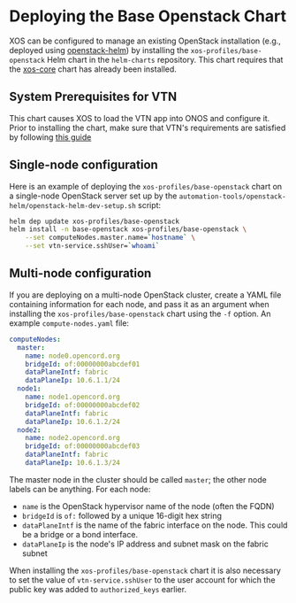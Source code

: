 # Deploying the Base Openstack Chart

XOS can be configured to manage an existing OpenStack installation
(e.g., deployed using [openstack-helm](../prereqs/openstack-helm.md)) by
installing the `xos-profiles/base-openstack` Helm chart in the
`helm-charts` repository.  This chart requires that the
[xos-core](xos-core.md) chart has already been installed.

## System Prerequisites for VTN

This chart causes XOS to load the VTN app into ONOS and configure it.
Prior to installing the chart, make sure that VTN's requirements are
satisfied by following [this guide](../prereqs/vtn-setup.md)

## Single-node configuration

Here is an example of deploying the `xos-profiles/base-openstack` chart
on a single-node OpenStack server set up by the
`automation-tools/openstack-helm/openstack-helm-dev-setup.sh` script:

```bash
helm dep update xos-profiles/base-openstack
helm install -n base-openstack xos-profiles/base-openstack \
    --set computeNodes.master.name=`hostname` \
    --set vtn-service.sshUser=`whoami`
```

## Multi-node configuration

If you are deploying on a multi-node OpenStack cluster, create a YAML
file containing information for each node, and pass it as an argument
when installing the `xos-profiles/base-openstack` chart using the `-f`
option.  An example `compute-nodes.yaml` file:

```yaml
computeNodes:
  master:
    name: node0.opencord.org
    bridgeId: of:00000000abcdef01
    dataPlaneIntf: fabric
    dataPlaneIp: 10.6.1.1/24
  node1:
    name: node1.opencord.org
    bridgeId: of:00000000abcdef02
    dataPlaneIntf: fabric
    dataPlaneIp: 10.6.1.2/24
  node2:
    name: node2.opencord.org
    bridgeId: of:00000000abcdef03
    dataPlaneIntf: fabric
    dataPlaneIp: 10.6.1.3/24
```

The master node in the cluster should be called `master`; the other
node labels can be anything.  For each node:

* `name` is the OpenStack hypervisor name of the node (often the FQDN)
* `bridgeId` is `of:` followed by a unique 16-digit hex string
* `dataPlaneIntf` is the name of the fabric interface on the node.  This could be a bridge or a bond interface.
* `dataPlaneIp` is the node's IP address and subnet mask on the fabric subnet

When installing the `xos-profiles/base-openstack` chart it is also
necessary to set the value of `vtn-service.sshUser` to the user account
for which the public key was added to `authorized_keys` earlier.
